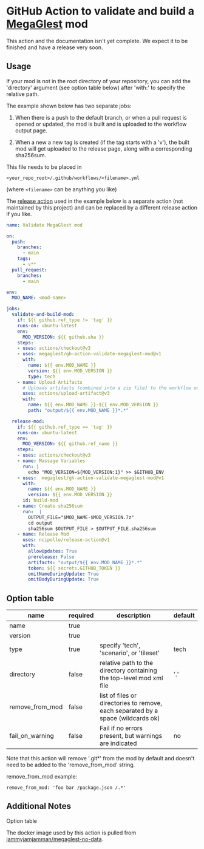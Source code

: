 # GitHub Action to validate and build a [MegaGlest](https://megaglest.org/) mod

This action and the documentation isn't yet complete. We expect it to be
finished and have a release very soon.

## Usage

If your mod is not in the root directory of your repository, you can
add the 'directory' argument (see option table below) after 'with:' to
specify the relative path.

The example shown below has two separate jobs:

1. When there is a push to the default branch, or when a pull request is
opened or updated, the mod is built and is uploaded to the workflow output
page.

2. When a new a new tag is created (if the tag starts with a 'v'), the
built mod will get uploaded to the release page, along with a
corresponding sha256sum.

This file needs to be placed in

    <your_repo_root>/.github/workflows/<filename>.yml

(where `<filename>` can be anything you like)

The [release action](https://github.com/ncipollo/release-action) used
in the example below is a separate action (not maintained by this
project) and can be replaced by a different release action if you
like.

```yaml
name: Validate MegaGlest mod

on:
  push:
    branches:
      - main
    tags:
      - v**
  pull_request:
    branches:
      - main

env:
  MOD_NAME: <mod-name>

jobs:
  validate-and-build-mod:
    if: ${{ github.ref_type != 'tag' }}
    runs-on: ubuntu-latest
    env:
      MOD_VERSION: ${{ github.sha }}
    steps:
    - uses: actions/checkout@v3
    - uses: megaglest/gh-action-validate-megaglest-mod@v1
      with:
        name: ${{ env.MOD_NAME }}
        version: ${{ env.MOD_VERSION }}
        type: tech
    - name: Upload Artifacts
      # Uploads artifacts (combined into a zip file) to the workflow output page
      uses: actions/upload-artifact@v3
      with:
        name: ${{ env.MOD_NAME }}-${{ env.MOD_VERSION }}
        path: "output/${{ env.MOD_NAME }}*.*"

  release-mod:
    if: ${{ github.ref_type == 'tag' }}
    runs-on: ubuntu-latest
    env:
      MOD_VERSION: ${{ github.ref_name }}
    steps:
    - uses: actions/checkout@v3
    - name: Massage Variables
      run: |
        echo "MOD_VERSION=${MOD_VERSION:1}" >> $GITHUB_ENV
    - uses:  megaglest/gh-action-validate-megaglest-mod@v1
      with:
        name: ${{ env.MOD_NAME }}
        version: ${{ env.MOD_VERSION }}
      id: build-mod
    - name: Create sha256sum
      run:  |
        OUTPUT_FILE="$MOD_NAME-$MOD_VERSION.7z"
        cd output
        sha256sum $OUTPUT_FILE > $OUTPUT_FILE.sha256sum
    - name: Release Mod
      uses: ncipollo/release-action@v1
      with:
        allowUpdates: True
        prerelease: False
        artifacts: "output/${{ env.MOD_NAME }}*.*"
        token: ${{ secrets.GITHUB_TOKEN }}
        omitNameDuringUpdate: True
        omitBodyDuringUpdate: True
```

## Option table

| name | required | description | default |
|----------|--------|-------------|--------|
| name | true | | |
| version | true | | |
| type | true | specify 'tech', 'scenario', or 'tileset' | tech |
| directory | false | relative path to the directory containing the top-level mod xml file | '.' |
| remove_from_mod | false | list of files or directories to remove, each separated by a space (wildcards ok) | |
| fail_on_warning | false | Fail if no errors present, but warnings are indicated | no |

Note that this action will remove '.git*' from the mod by default
and doesn't need to be added to the 'remove_from_mod' string.

remove_from_mod example:

    remove_from_mod: 'foo bar /package.json /.*'

## Additional Notes

Option table

The docker image used by this action is pulled from
[jammyjamjamman/megaglest-no-data](https://hub.docker.com/repository/docker/jammyjamjamman/megaglest-no-data).
